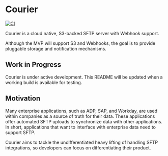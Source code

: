 # Courier
[![CI](https://github.com/msdottee/courier/workflows/CI/badge.svg?branch=master)](https://github.com/msdottee/courier/actions?query=workflow%3ACI+branch%3Amaster)

Courier is a cloud native, S3-backed SFTP 
server with Webhook support.

Although the MVP will support S3 and Webhooks, 
the goal is to provide pluggable storage and 
notification mechanisms.

## Work in Progress
Courier is under active development. This 
README will be updated when a working build is 
available for testing.

## Motivation
Many enterprise applications, such as ADP, SAP, 
and Workday, are used within companies as a 
source of truth for their data. These 
applications offer automated SFTP uploads to 
synchronize data with other applications. In 
short, applications that want to interface with 
enterprise data need to support SFTP.

Courier aims to tackle the undifferentiated 
heavy lifting of handling SFTP integrations, 
so developers can focus on differentiating 
their product.
